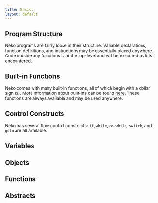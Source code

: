 ```yaml
---
title: Basics
layout: default
---
```


## Program Structure

Neko programs are fairly loose in their structure. Variable declarations, function definitions, and instructions may be essentially placed anywhere. Code outside any functions is at the top-level and will be executed as it is encountered.

## Built-in Functions

Neko comes with many built-in functions, all of which begin with a dollar sign (`$`). More information about built-ins can be found [here](builtins.html). These functions are always available and may be used anywhere.

## Control Constructs

Neko has several flow control constructs: `if`, `while`, `do-while`, `switch`, and `goto` are all available.

## Variables

## Objects

## Functions

## Abstracts
